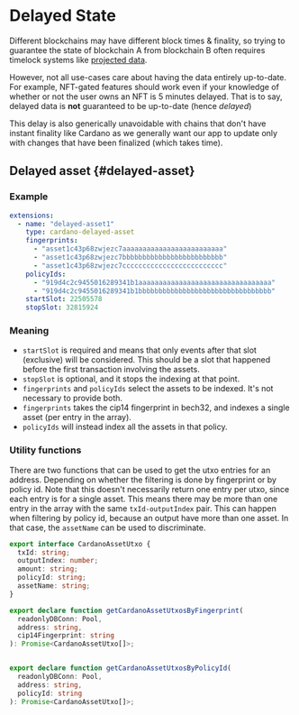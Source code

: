 # Delayed State

Different blockchains may have different block times & finality, so trying to guarantee the state of blockchain A from blockchain B often requires timelock systems like [projected data](../../../700-multichain-support/1-projected-nfts/1-introduction.mdx).

However, not all use-cases care about having the data entirely up-to-date. For example, NFT-gated features should work even if your knowledge of whether or not the user owns an NFT is 5 minutes delayed. That is to say, delayed data is **not** guaranteed to be up-to-date (hence *delayed*)

This delay is also generically unavoidable with chains that don't have instant finality like Cardano as we generally want our app to update only with changes that have been finalized (which takes time).

## Delayed asset {#delayed-asset}

### Example

```yaml
extensions:
  - name: "delayed-asset1"
    type: cardano-delayed-asset
    fingerprints:
      - "asset1c43p68zwjezc7aaaaaaaaaaaaaaaaaaaaaaaaa"
      - "asset1c43p68zwjezc7bbbbbbbbbbbbbbbbbbbbbbbbb"
      - "asset1c43p68zwjezc7ccccccccccccccccccccccccc"
    policyIds:
      - "919d4c2c9455016289341b1aaaaaaaaaaaaaaaaaaaaaaaaaaaaaaaaa"
      - "919d4c2c9455016289341b1bbbbbbbbbbbbbbbbbbbbbbbbbbbbbbbbb"
    startSlot: 22505578
    stopSlot: 32815924
```

### Meaning

- `startSlot` is required and means that only events after that slot (exclusive)
  will be considered. This should be a slot that happened before the first
  transaction involving the assets.
- `stopSlot` is optional, and it stops the indexing at that point.
- `fingerprints` and `policyIds` select the assets to be indexed. It's not
necessary to provide both.
- `fingerprints` takes the cip14 fingerprint in bech32, and indexes a single
asset (per entry in the array).
- `policyIds` will instead index all the assets in that policy.

### Utility functions

There are two functions that can be used to get the utxo entries for an address.
Depending on whether the filtering is done by fingerprint or by policy id. Note
that this doesn't necessarily return one entry per utxo, since each entry is for
a single asset. This means there may be more than one entry in the array with
the same `txId-outputIndex` pair. This can happen when filtering by policy id,
because an output have more than one asset.  In that case, the `assetName` can
be used to discriminate.

```ts
export interface CardanoAssetUtxo {
  txId: string;
  outputIndex: number;
  amount: string;
  policyId: string;
  assetName: string;
}

export declare function getCardanoAssetUtxosByFingerprint(
  readonlyDBConn: Pool,
  address: string,
  cip14Fingerprint: string
): Promise<CardanoAssetUtxo[]>;


export declare function getCardanoAssetUtxosByPolicyId(
  readonlyDBConn: Pool,
  address: string,
  policyId: string
): Promise<CardanoAssetUtxo[]>;
```
